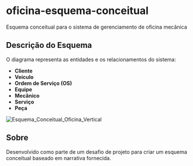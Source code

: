 # oficina-esquema-conceitual

Esquema conceitual para o sistema de gerenciamento de oficina mecânica

## Descrição do Esquema

O diagrama representa as entidades e os relacionamentos do sistema:
- **Cliente**
- **Veículo**
- **Ordem de Serviço (OS)**
- **Equipe**
- **Mecânico**
- **Serviço**
- **Peça**




![Esquema_Conceitual_Oficina_Vertical](https://github.com/user-attachments/assets/a4118528-914d-437c-829f-03f13902fc0f)




## Sobre

Desenvolvido como parte de um desafio de projeto para criar um esquema conceitual baseado em narrativa fornecida.
